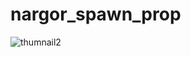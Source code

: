 # nargor_spawn_prop

![thumnail2](https://user-images.githubusercontent.com/96941642/194855530-6edaa7a0-d3c3-4fb5-b519-637a532f2757.jpg)
